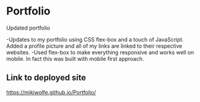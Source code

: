 # Portfolio
Updated portfolio

-Updates to my portfolio using CSS flex-box and a touch of JavaScript.  Added a profile picture and all of my links are linked to their respective websites. 
-Used flex-box to make everything responsive and works well on mobile.  In fact this was built with mobile first approach.  

## Link to deployed site
https://mikiwolfe.github.io/Portfolio/